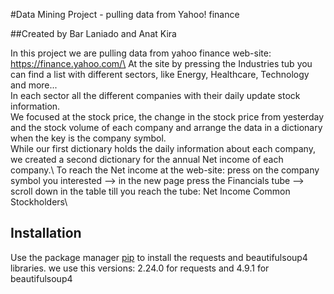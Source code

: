 #Data Mining Project - pulling data from Yahoo! finance

##Created by Bar Laniado and Anat Kira

In this project we are pulling data from yahoo finance web-site: https://finance.yahoo.com/\
At the site by pressing the Industries tub you can find a list with different sectors, like Energy, Healthcare, Technology and more...\
In each sector all the different companies with their daily update stock information.\
We focused at the stock price, the change in the stock price from yesterday and the stock volume of each company and arrange the data in a dictionary when the key is the company symbol.\
While our first dictionary holds the daily information about each company, we created a second dictionary for the annual Net income of each company.\ 
To reach the Net income at the web-site: press on the company symbol you interested --> in the new page press the Financials tube --> scroll down in the table till you reach the tube: Net Income Common Stockholders\
## Installation

Use the package manager [pip](https://pip.pypa.io/en/stable/) to install the requests and beautifulsoup4 libraries.
we use this versions:
2.24.0 for requests
and 4.9.1 for beautifulsoup4



